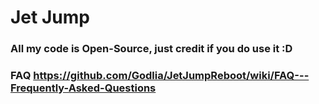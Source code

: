 # Jet Jump
### All my code is Open-Source, just credit if you do use it :D
### FAQ https://github.com/Godlia/JetJumpReboot/wiki/FAQ---Frequently-Asked-Questions

